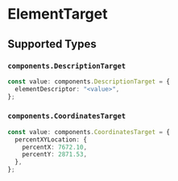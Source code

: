 # ElementTarget


## Supported Types

### `components.DescriptionTarget`

```typescript
const value: components.DescriptionTarget = {
  elementDescriptor: "<value>",
};
```

### `components.CoordinatesTarget`

```typescript
const value: components.CoordinatesTarget = {
  percentXYLocation: {
    percentX: 7672.10,
    percentY: 2871.53,
  },
};
```

